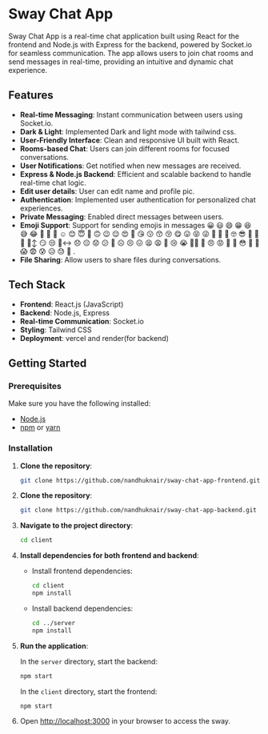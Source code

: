 # Sway Chat App

Sway Chat App is a real-time chat application built using React for the frontend and Node.js with Express for the backend, powered by Socket.io for seamless communication. The app allows users to join chat rooms and send messages in real-time, providing an intuitive and dynamic chat experience.

## Features

- **Real-time Messaging**: Instant communication between users using Socket.io.
- **Dark & Light**: Implemented Dark and light mode with tailwind css.
- **User-Friendly Interface**: Clean and responsive UI built with React.
- **Rooms-based Chat**: Users can join different rooms for focused conversations.
- **User Notifications**: Get notified when new messages are received.
- **Express & Node.js Backend**: Efficient and scalable backend to handle real-time chat logic.
- **Edit user details**: User can edit name and profile pic.
- **Authentication**: Implemented user authentication for personalized chat experiences.
- **Private Messaging**: Enabled direct messages between users.
- **Emoji Support**: Support for sending emojis in messages 😀
😃
😄
😁
😆
😅
😂
🤣
🥲
🥹
☺️
😊
😇
🙂
🙃
😉
😌
😍
🥰
😘
😗
😙
😚
😋
😛
😝
😜
🤪
🤨
🧐
🤓
😎
🥸
🤩
🥳
🙂‍↕️
😏
😒
🙂‍↔️
😞
😔
😟
😕
🙁
☹️
😣
😖
😫
😩
🥺
😢
😭
😮‍💨
😤
😠
😡
🤬
🤯
😳
🥵
🥶
😱
😨
😰
😥
😓
🫣
.
- **File Sharing**: Allow users to share files during conversations.

## Tech Stack

- **Frontend**: React.js (JavaScript)
- **Backend**: Node.js, Express
- **Real-time Communication**: Socket.io
- **Styling**: Tailwind CSS
- **Deployment**: vercel and render(for backend)

## Getting Started

### Prerequisites

Make sure you have the following installed:

- [Node.js](https://nodejs.org/)
- [npm](https://www.npmjs.com/) or [yarn](https://yarnpkg.com/)

### Installation

1. **Clone the repository**:

    ```bash
    git clone https://github.com/nandhuknair/sway-chat-app-frontend.git
    ```
    
2. **Clone the repository**:

    ```bash
    git clone https://github.com/nandhuknair/sway-chat-app-backend.git
    ```

3. **Navigate to the project directory**:

    ```bash
    cd client
    ```

4. **Install dependencies for both frontend and backend**:

    - Install frontend dependencies:

      ```bash
      cd client
      npm install
      ```

    - Install backend dependencies:

      ```bash
      cd ../server
      npm install
      ```

5. **Run the application**:

    In the `server` directory, start the backend:

    ```bash
    npm start
    ```

    In the `client` directory, start the frontend:

    ```bash
    npm start
    ```

6. Open [http://localhost:3000](http://localhost:3000) in your browser to access the sway.



